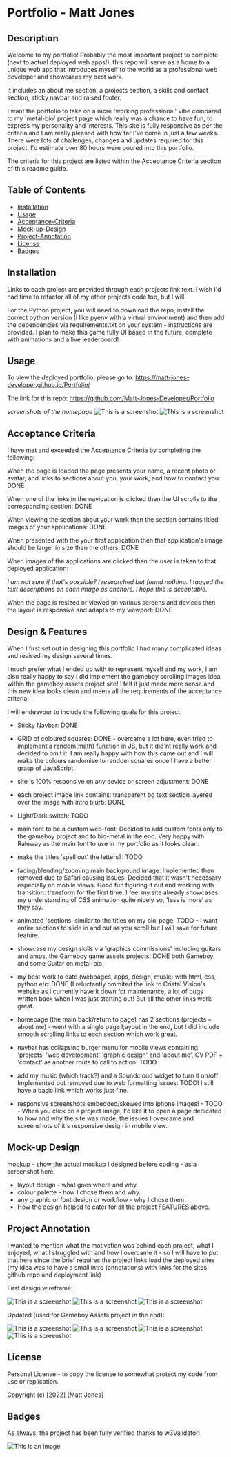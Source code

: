 # Portfolio - Matt Jones

## Description

Welcome to my portfolio!
Probably the most important project to complete (next to actual deployed web apps!), this repo will serve as a home to a unique web app that introduces myself to the world as a professional web developer and showcases my best work. 

It includes an about me section, a projects section, a skills and contact section, sticky navbar and raised footer.

I want the portfolio to take on a more 'working professional' vibe compared to my 'metal-bio' project page which really was a chance to have fun, to express my personality and interests.  This site is fully responsive as per the criteria and I am really pleased with how far I've come in just a few weeks.  There were lots of challenges, changes and updates required for this project, I'd estimate over 80 hours were poured into this portfolio.

The criteria for this project are listed within the Acceptance Criteria section of this readme guide.

## Table of Contents

* [Installation](#installation)
* [Usage](#usage)
* [Acceptance-Criteria](#acceptance-criteria)
* [Mock-up-Design](#mock-up-design)
* [Project-Annotation](#project-annotation)
* [License](#license)
* [Badges](#badges)

## Installation

Links to each project are provided through each projects link text. I wish I'd had time to refactor all of my other projects code too, but I will.

For the Python project, you will need to download the repo, install the correct python version (I like pyenv with a virtual environment) and then add the dependencies via requirements.txt on your system - instructions are provided.  I plan to make this game fully UI based in the future, complete with animations and a live leaderboard!


## Usage

To view the deployed portfolio, please go to: https://matt-jones-developer.github.io/Portfolio/

The link for this repo: https://github.com/Matt-Jones-Developer/Portfolio

*screenshots of the homepage*
![This is a screenshot](/assets/images/demo/portfolio_screenshot1.png)
![This is a screenshot](/assets/images/demo/portfolio_screenshot2.png)


## Acceptance Criteria

I have met and exceeded the Acceptance Criteria by completing the following:

When the page is loaded the page presents your name, a recent photo or avatar, and links to sections about you, your work, and how to contact you: DONE

When one of the links in the navigation is clicked then the UI scrolls to the corresponding section: DONE

When viewing the section about your work then the section contains titled images of your applications: DONE

When presented with the your first application then that application's image should be larger in size than the others: DONE 

When images of the applications are clicked then the user is taken to that deployed application: 

*I am not sure if that's possible?  I researched but found nothing.  I tagged the text descriptions on each image as anchors.  I hope this is acceptable.*

When the page is resized or viewed on various screens and devices then the layout is responsive and adapts to my viewport: DONE


## Design & Features

When I first set out in designing this portfolio I had many complicated ideas and revised my design several times.  

I much prefer what I ended up with to represent myself and my work, I am also really happy to say I did implement the gameboy scrolling images idea within the gameboy assets project site!  I felt it just made more sense and this new idea looks clean and meets all the requirements of the acceptance criteria.

I will endeavour to include the following goals for this project:

- Sticky Navbar: DONE
- GRID of coloured squares: DONE - overcame a lot here, even tried to implement a random(math) function in JS, but it did'nt really work and decided to omit it.  I am really happy with how this came out and I will make the colours randomise to random squares once I have a better grasp of JavaScript.

- site is 100% responsive on any device or screen adjustment: DONE 
- each project image link contains: transparent bg text section layered over the image with intro blurb: DONE
- Light/Dark switch: TODO

- main font to be a custom web-font: Decided to add custom fonts only to the gameboy project and to bio-metal in the end.  Very happy with Raleway as the main font to use in my portfolio as it looks clean.
  
- make the titles 'spell out' the letters?: TODO
- fading/blending/zooming main background image: Implemented then removed due to Safari causing issues.  Decided that it wasn't necessary especially on mobile views. Good fun figuring it out and working with transition: transform for the first time.  I feel my site already showcases my understanding of CSS animation quite nicely so, 'less is more' as they say.

- animated 'sections' similar to the titles on my bio-page: TODO - I want entire sections to slide in and out as you scroll but I will save for future feature.

- showcase my design skills via 'graphics commissions' including guitars and amps, the Gameboy game assets projects: DONE both Gameboy and some Guitar on metal-bio.

- my best work to date (webpages, apps, design, music) with html, css, python etc: DONE (I reluctantly ommited the link to Cristal Vision's website as I currently have it down for maintenance; a lot of bugs written back when I was just starting out!  But all the other links work great.

- homepage (the main back/return to page) has 2 sections (projects + about me)  - went with a single page l;ayout in the end, but I did include smooth scrolling links to each section which work great.

- navbar has collapsing burger menu for mobile views containing 'projects' 'web development' 'graphic design' and 'about me', CV PDF + 'contact' as another route to call to action: TODO 

- add my music (which track?) and a Soundcloud widget to turn it on/off: Implemented but removed due to web formatting issues: TODO! I still have a basic link which works just fine.

- responsive screenshots embedded/skewed into iphone images! - TODO - When you click on a project image, I'd like it to open a page dedicated to how and why the site was made, the issues I overcame and screenshots of it's responsive design in mobile view.

## Mock-up Design

mockup - show the actual mockup I designed before coding - as a screenshot here. 

- layout design - what goes where and why.
- colour palette - how I chose them and why.
- any graphic or font design or workflow - why I chose them.
- How the design helped to cater for all the project FEATURES above.


## Project Annotation

I wanted to mention what the motivation was behind each project, what I enjoyed, what I struggled with and how I overcame it - so I will have to put that here since the brief requires the project links load the deployed sites (my idea was to have a small intro (annotations) with links for the sites github repo and deployment link)

First design wireframe:

![This is a screenshot](/assets/images/design/home-page-layout.png)
![This is a screenshot](/assets/images/design/project_grid_design.png)
![This is a screenshot](/assets/images/design/final-project-page-layout.png)

Updated (used for Gameboy Assets project in the end):

![This is a screenshot](/assets/images/design/portfolio_updated_wireframe_1.png)
![This is a screenshot](/assets/images/design/portfolio_updated_wireframe_2.png)
![This is a screenshot](/assets/images/design/portfolio_updated_wireframe_3.png)
![This is a screenshot](/assets/images/design/portfolio_updated_wireframe_4.png)

## License 

Personal License - to copy the license to somewhat protect my code from use or replication.

Copyright (c) [2022] [Matt Jones]


## Badges

As always, the project has been fully verified thanks to w3Validator!

![This is an image](https://img.shields.io/w3c-validation/html?targetUrl=https%3A%2F%2Fvalidator.nu%2F)
